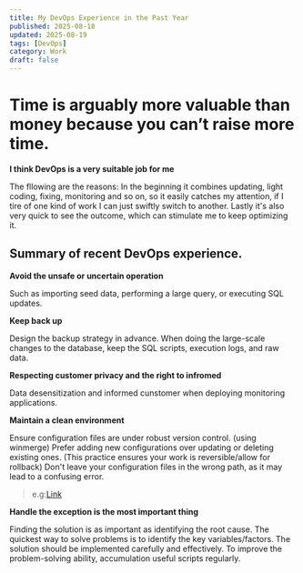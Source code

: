 ```yaml
---
title: My DevOps Experience in the Past Year
published: 2025-08-18
updated: 2025-08-19
tags: [DevOps]
category: Work
draft: false
---
```


# Time is arguably more valuable than money because you can’t raise more time. 

**I think DevOps is a very suitable job for me** 

The fllowing are the reasons:
In the beginning it combines updating, light coding, fixing, monitoring and so on, 
so it easily catches my attention, if I tire of one kind of work I can just swiftly switch to another.
Lastly it's also very quick to see the outcome, which can stimulate me to keep optimizing it.

## Summary of recent DevOps experience.
**Avoid the unsafe or uncertain operation** 

Such as importing seed data, performing a large query, or executing SQL updates.  

**Keep back up** 

Design the backup strategy in advance.
When doing the large-scale changes to the database, keep the SQL scripts, execution logs, and raw data.

**Respecting customer privacy and the right to infromed** 

Data desensitization and informed cunstomer when deploying monitoring applications.

**Maintain a clean environment** 

Ensure configuration files are under robust version control. (using winmerge)
Prefer adding new configurations over updating or deleting existing ones. (This practice ensures your work is reversible/allow for rollback)
Don't leave your configuration files in the wrong path, as it may lead to a confusing error.

> e.g:[Link](https://blog.daqiyu.dpdns.org/posts/0002-conflict-container-name-is-already-in-used/)

**Handle the exception is the most important thing** 

Finding the solution is as important as identifying the root cause.
The quickest way to solve problems is to identify the key variables/factors.
The solution should be implemented carefully and effectively.
To improve the problem-solving ability, accumulation useful scripts regularly.